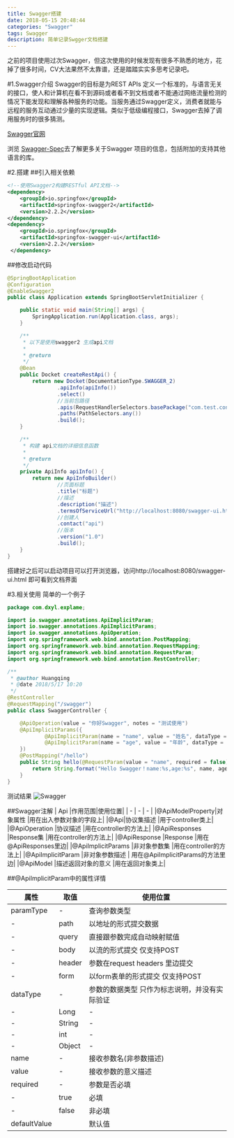 ```yaml
---
title: Swagger搭建
date: 2018-05-15 20:48:44 
categories: "Swagger" 
tags: Swagger
description: 简单记录Swgger文档搭建
---
```


之前的项目使用过次Swagger，但这次使用的时候发现有很多不熟悉的地方，花掉了很多时间，CV大法果然不太靠谱，还是踏踏实实多思考记录吧。

<!--more-->
#1.Swagger介绍
Swagger的目标是为REST APIs 定义一个标准的，与语言无关的接口，使人和计算机在看不到源码或者看不到文档或者不能通过网络流量检测的情况下能发现和理解各种服务的功能。当服务通过Swagger定义，消费者就能与远程的服务互动通过少量的实现逻辑。类似于低级编程接口，Swagger去掉了调用服务时的很多猜测。 

[Swagger官网](https://swagger.io/)

浏览  [Swagger-Spec](https://github.com/OAI/OpenAPI-Specification)去了解更多关于Swagger 项目的信息，包括附加的支持其他语言的库。

#2.搭建
##引入相关依赖
```xml
<!--使用Swagger2构建RESTful API文档-->
<dependency>
    <groupId>io.springfox</groupId>
    <artifactId>springfox-swagger2</artifactId>
    <version>2.2.2</version>
</dependency>
<dependency>
    <groupId>io.springfox</groupId>
    <artifactId>springfox-swagger-ui</artifactId>
    <version>2.2.2</version>
 </dependency>
```
##修改启动代码
```java
@SpringBootApplication
@Configuration
@EnableSwagger2
public class Application extends SpringBootServletInitializer {

    public static void main(String[] args) {
        SpringApplication.run(Application.class, args);
    }

    /**
     * 以下是使用swagger2 生成api文档
     *
     * @return
     */
    @Bean
    public Docket createRestApi() {
        return new Docket(DocumentationType.SWAGGER_2)
                .apiInfo(apiInfo())
                .select()
                //当前包路径
                .apis(RequestHandlerSelectors.basePackage("com.test.controller"))
                .paths(PathSelectors.any())
                .build();
    }

    /**
     * 构建 api文档的详细信息函数
     *
     * @return
     */
    private ApiInfo apiInfo() {
        return new ApiInfoBuilder()
                //页面标题
                .title("标题")
                //描述
                .description("描述")
                .termsOfServiceUrl("http://localhost:8080/swagger-ui.html")
                //创建人
                .contact("api")
                //版本
                .version("1.0")
                .build();
    }
}
```
搭建好之后可以启动项目可以打开浏览器，访问http://localhost:8080/swagger-ui.html 即可看到文档界面

#3.相关使用
简单的一个例子
```java
package com.dxyl.explame;

import io.swagger.annotations.ApiImplicitParam;
import io.swagger.annotations.ApiImplicitParams;
import io.swagger.annotations.ApiOperation;
import org.springframework.web.bind.annotation.PostMapping;
import org.springframework.web.bind.annotation.RequestMapping;
import org.springframework.web.bind.annotation.RequestParam;
import org.springframework.web.bind.annotation.RestController;

/**
 * @author Huangqing
 * @date 2018/5/17 10:20
 */
@RestController
@RequestMapping("/swagger")
public class SwaggerController {

    @ApiOperation(value = "你好Swagger", notes = "测试使用")
    @ApiImplicitParams({
            @ApiImplicitParam(name = "name", value = "姓名", dataType = "String", paramType = "query", required = true),
            @ApiImplicitParam(name = "age", value = "年龄", dataType = "int", paramType = "query", required = false)
    })
    @PostMapping("/hello")
    public String hello(@RequestParam(value = "name", required = false) String name, @RequestParam(value = "age", required = false) int age) {
        return String.format("Hello Swagger！name:%s,age:%s", name, age);
    }
}
```
测试结果
![Swagger](http://p8urisuqw.bkt.clouddn.com/swagger1.png)

##Swagger注解
| Api |作用范围|使用位置| 
| - | - | - | 
|@ApiModelProperty|对象属性 |用在出入参数对象的字段上|
|@Api|协议集描述 |用于controller类上|
|@ApiOperation |协议描述 |用在controller的方法上|
|@ApiResponses |Response集 |用在controller的方法上|
|@ApiResponse |Response |用在 @ApiResponses里边|
|@ApiImplicitParams |非对象参数集 |用在controller的方法上|
|@ApiImplicitParam |非对象参数描述 | 用在@ApiImplicitParams的方法里边|
|@ApiModel |描述返回对象的意义 |用在返回对象类上|

##@ApiImplicitParam中的属性详情

| 属性 |取值|使用位置| 
| - | - | - | 
|paramType | - |查询参数类型 | 
| - | path|以地址的形式提交数据 | 
| - |query | 直接跟参数完成自动映射赋值 | 
| - |body | 以流的形式提交 仅支持POST | 
| - | header | 参数在request headers 里边提交 | 
| - | form | 以form表单的形式提交 仅支持POST | 
| dataType | - |参数的数据类型 只作为标志说明，并没有实际验证 | 
| - | Long | - | 
| - | String | - | 
| - | int | - | 
| - | Object | - | 
|name | - |     接收参数名(非参数描述) | 
| value | - | 接收参数的意义描述 | 
|required | - | 参数是否必填 | 
| - | true |必填 | 
| - | false |非必填 | 
|defaultValue |  |  默认值 | 
